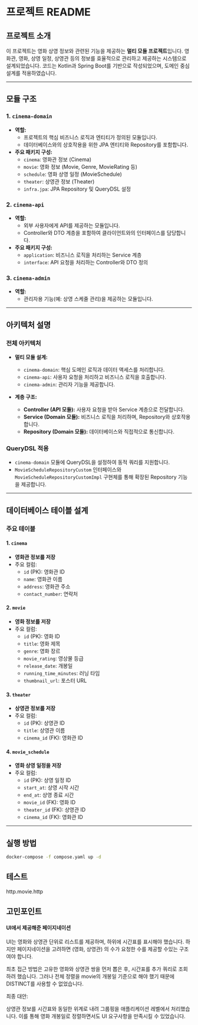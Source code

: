 # 프로젝트 README

## 프로젝트 소개
이 프로젝트는 영화 상영 정보와 관련된 기능을 제공하는 **멀티 모듈 프로젝트**입니다. 영화관, 영화, 상영 일정, 상영관 등의 정보를 효율적으로 관리하고 제공하는 시스템으로 설계되었습니다. 코드는 Kotlin과 Spring Boot를 기반으로 작성되었으며, 도메인 중심 설계를 적용하였습니다.

---

## 모듈 구조

### 1. **`cinema-domain`**
- **역할:**
    - 프로젝트의 핵심 비즈니스 로직과 엔티티가 정의된 모듈입니다.
    - 데이터베이스와의 상호작용을 위한 JPA 엔티티와 Repository를 포함합니다.
- **주요 패키지 구성:**
    - `cinema`: 영화관 정보 (Cinema)
    - `movie`: 영화 정보 (Movie, Genre, MovieRating 등)
    - `schedule`: 영화 상영 일정 (MovieSchedule)
    - `theater`: 상영관 정보 (Theater)
    - `infra.jpa`: JPA Repository 및 QueryDSL 설정

### 2. **`cinema-api`**
- **역할:**
    - 외부 사용자에게 API를 제공하는 모듈입니다.
    - Controller와 DTO 계층을 포함하여 클라이언트와의 인터페이스를 담당합니다.
- **주요 패키지 구성:**
    - `application`: 비즈니스 로직을 처리하는 Service 계층
    - `interface`: API 요청을 처리하는 Controller와 DTO 정의

### 3. **`cinema-admin`**
- **역할:**
    - 관리자용 기능(예: 상영 스케줄 관리)을 제공하는 모듈입니다.

---

## 아키텍처 설명

### 전체 아키텍처

- **멀티 모듈 설계:**
    - `cinema-domain`: 핵심 도메인 로직과 데이터 액세스를 처리합니다.
    - `cinema-api`: 사용자 요청을 처리하고 비즈니스 로직을 호출합니다.
    - `cinema-admin`: 관리자 기능을 제공합니다.

- **계층 구조:**
    - **Controller (API 모듈):** 사용자 요청을 받아 Service 계층으로 전달합니다.
    - **Service (Domain 모듈):** 비즈니스 로직을 처리하며, Repository와 상호작용합니다.
    - **Repository (Domain 모듈):** 데이터베이스와 직접적으로 통신합니다.

### QueryDSL 적용
- `cinema-domain` 모듈에 QueryDSL을 설정하여 동적 쿼리를 지원합니다.
- `MovieScheduleRepositoryCustom` 인터페이스와 `MovieScheduleRepositoryCustomImpl` 구현체를 통해 확장된 Repository 기능을 제공합니다.

---

## 데이터베이스 테이블 설계

### 주요 테이블

#### 1. `cinema`
- **영화관 정보를 저장**
- 주요 컬럼:
    - `id` (PK): 영화관 ID
    - `name`: 영화관 이름
    - `address`: 영화관 주소
    - `contact_number`: 연락처

#### 2. `movie`
- **영화 정보를 저장**
- 주요 컬럼:
    - `id` (PK): 영화 ID
    - `title`: 영화 제목
    - `genre`: 영화 장르
    - `movie_rating`: 영상물 등급
    - `release_date`: 개봉일
    - `running_time_minutes`: 러닝 타임
    - `thumbnail_url`: 포스터 URL

#### 3. `theater`
- **상영관 정보를 저장**
- 주요 컬럼:
    - `id` (PK): 상영관 ID
    - `title`: 상영관 이름
    - `cinema_id` (FK): 영화관 ID

#### 4. `movie_schedule`
- **영화 상영 일정을 저장**
- 주요 컬럼:
    - `id` (PK): 상영 일정 ID
    - `start_at`: 상영 시작 시간
    - `end_at`: 상영 종료 시간
    - `movie_id` (FK): 영화 ID
    - `theater_id` (FK): 상영관 ID
    - `cinema_id` (FK): 영화관 ID

---

## 실행 방법
``` bash
docker-compose -f compose.yaml up -d

```

## 테스트
http.movie.http

## 고민포인트

#### UI에서 제공해준 페이지네이션

UI는 영화와 상영관 단위로 리스트를 제공하며, 하위에 시간표를 표시해야 했습니다.
하지만 페이지네이션을 고려하면 (영화, 상영관) 의 수가 요청한 수를 제공할 수있는 구조여야 합니다.

최초 접근 방법은 고유한 영화와 상영관 쌍을 먼저 뽑은 후, 시간표를 추가 쿼리로 조회하려 했습니다.
그러나 전체 정렬을 movie의 개봉일 기준으로 해야 했기 때문에 DISTINCT를 사용할 수 없었습니다.

최종 대안:

상영관 정보를 시간표와 동일한 위계로 내려 그룹핑을 애플리케이션 레벨에서 처리했습니다.
이를 통해 영화 개봉일로 정렬하면서도 UI 요구사항을 만족시킬 수 있었습니다.